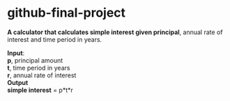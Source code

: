 # github-final-project

**A calculator that calculates simple interest given principal**, annual rate of interest and time period in years.  
  
**Input**:  
   **p**, principal amount   
   **t**, time period in years  
   **r**, annual rate of interest  
**Output**   
   **simple interest** = p\*t\*r   

